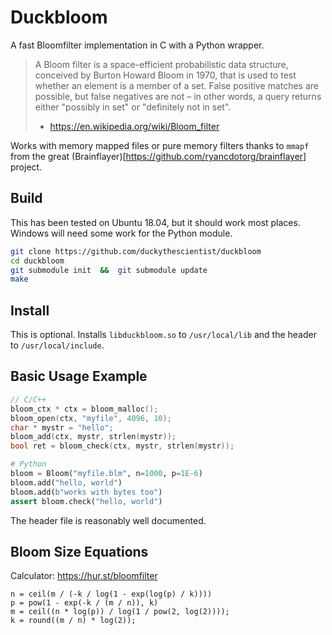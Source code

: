

# Duckbloom
A fast Bloomfilter implementation in C with a Python wrapper.

> A Bloom filter is a space-efficient probabilistic data structure, conceived by Burton Howard Bloom in 1970, that is used to test whether an element is a member of a set. False positive matches are possible, but false negatives are not – in other words, a query returns either "possibly in set" or "definitely not in set". 
> 
> - https://en.wikipedia.org/wiki/Bloom_filter

Works with memory mapped files or pure memory filters thanks to `mmapf` from the great (Brainflayer)[https://github.com/ryancdotorg/brainflayer] project.

## Build

This has been tested on Ubuntu 18.04, but it should work most places. Windows will need some work for the Python module.

```bash
git clone https://github.com/duckythescientist/duckbloom
cd duckbloom
git submodule init  &&  git submodule update
make
```

## Install
This is optional. Installs `libduckbloom.so` to `/usr/local/lib` and the header to `/usr/local/include`.

## Basic Usage Example
```c
// C/C++
bloom_ctx * ctx = bloom_malloc();
bloom_open(ctx, "myfile", 4096, 10);
char * mystr = "hello";
bloom_add(ctx, mystr, strlen(mystr));
bool ret = bloom_check(ctx, mystr, strlen(mystr));
```

```python
# Python
bloom = Bloom("myfile.blm", n=1000, p=1E-6)
bloom.add("hello, world")
bloom.add(b"works with bytes too")
assert bloom.check("hello, world")
```

The header file is reasonably well documented.


## Bloom Size Equations
Calculator: https://hur.st/bloomfilter

```
n = ceil(m / (-k / log(1 - exp(log(p) / k))))
p = pow(1 - exp(-k / (m / n)), k)
m = ceil((n * log(p)) / log(1 / pow(2, log(2))));
k = round((m / n) * log(2));
```

